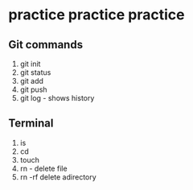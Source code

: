# practice practice practice

## Git commands

1. git init
1. git status
1. git add
1. git push
1. git log - shows history

## Terminal

1. is
1. cd
1. touch
1. rn - delete file
1. rn -rf delete adirectory

